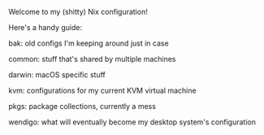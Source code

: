 Welcome to my (shitty) Nix configuration!

Here's a handy guide:

bak: old configs I'm keeping around just in case

common: stuff that's shared by multiple machines

darwin: macOS specific stuff

kvm: configurations for my current KVM virtual machine

pkgs: package collections, currently a mess

wendigo: what will eventually become my desktop system's configuration
